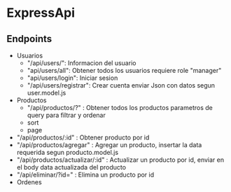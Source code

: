 # ExpressApi

## Endpoints
 - Usuarios
   - "/api/users/": 
       Informacion del usuario  
   - "api/users/all": 
       Obtener todos los usuarios requiere role "manager"
   - "api/users/login": 
       Iniciar sesion
   - "/api/users/registrar": 
       Crear cuenta
       enviar Json con datos segun user.model.js
 - Productos
   - "/api/productos/?" : Obtener todos los productos parametros de query para filtrar y ordenar
    - sort
    - page
  - "/api/productos/:id" : Obtener producto por id
  - "/api/productos/agregar" : Agregar un producto, insertar la data requerida segun producto.model.js
  - "/api/productos/actualizar/:id" : Actualizar un producto por id, enviar en el body data actualizada del producto
  - "/api/eliminar/?id=" : Elimina un producto por id
 - Ordenes
